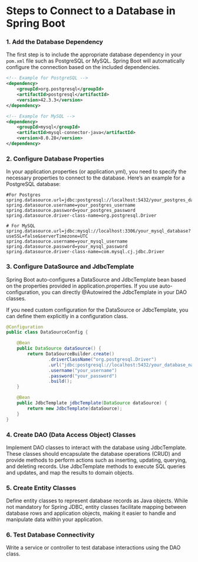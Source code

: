 # Steps to Connect to a Database in Spring Boot

### 1. Add the Database Dependency

The first step is to include the appropriate database dependency in your `pom.xml` file such as PostgreSQL or MySQL. Spring Boot will automatically configure the connection based on the included dependencies.

```xml
<!-- Example for PostgreSQL -->
<dependency>
    <groupId>org.postgresql</groupId>
    <artifactId>postgresql</artifactId>
    <version>42.3.3</version>
</dependency>

<!-- Example for MySQL -->
<dependency>
    <groupId>mysql</groupId>
    <artifactId>mysql-connector-java</artifactId>
    <version>8.0.28</version>
</dependency>
```

### 2. Configure Database Properties

In your application.properties (or application.yml), you need to specify the necessary properties to connect to the database. Here’s an example for a PostgreSQL database:

```properties
#For Postgres
spring.datasource.url=jdbc:postgresql://localhost:5432/your_postgres_database
spring.datasource.username=your_postgres_username
spring.datasource.password=your_postgres_password
spring.datasource.driver-class-name=org.postgresql.Driver

# For MySQL
spring.datasource.url=jdbc:mysql://localhost:3306/your_mysql_database?useSSL=false&serverTimezone=UTC
spring.datasource.username=your_mysql_username
spring.datasource.password=your_mysql_password
spring.datasource.driver-class-name=com.mysql.cj.jdbc.Driver
```

### 3. Configure DataSource and JdbcTemplate
Spring Boot auto-configures a DataSource and JdbcTemplate bean based on the properties provided in application.properties. If you use auto-configuration, you can directly @Autowired the JdbcTemplate in your DAO classes.

If you need custom configuration for the DataSource or JdbcTemplate, you can define them explicitly in a configuration class.

```java
@Configuration
public class DataSourceConfig {

    @Bean
    public DataSource dataSource() {
        return DataSourceBuilder.create()
                .driverClassName("org.postgresql.Driver")
                .url("jdbc:postgresql://localhost:5432/your_database_name")
                .username("your_username")
                .password("your_password")
                .build();
    }

    @Bean
    public JdbcTemplate jdbcTemplate(DataSource dataSource) {
        return new JdbcTemplate(dataSource);
    }
}
```

### 4.	Create DAO (Data Access Object) Classes

Implement DAO classes to interact with the database using JdbcTemplate. These classes should encapsulate the database operations (CRUD) and provide methods to perform actions such as inserting, updating, querying, and deleting records. Use JdbcTemplate methods to execute SQL queries and updates, and map the results to domain objects.

### 5. Create Entity Classes

Define entity classes to represent database records as Java objects. While not mandatory for Spring JDBC, entity classes facilitate mapping between database rows and application objects, making it easier to handle and manipulate data within your application.

### 6. Test Database Connectivity

Write a service or controller to test database interactions using the DAO class.



